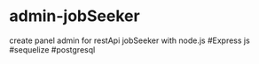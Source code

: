 # admin-jobSeeker
create panel admin for restApi jobSeeker with node.js
#Express js
#sequelize
#postgresql
